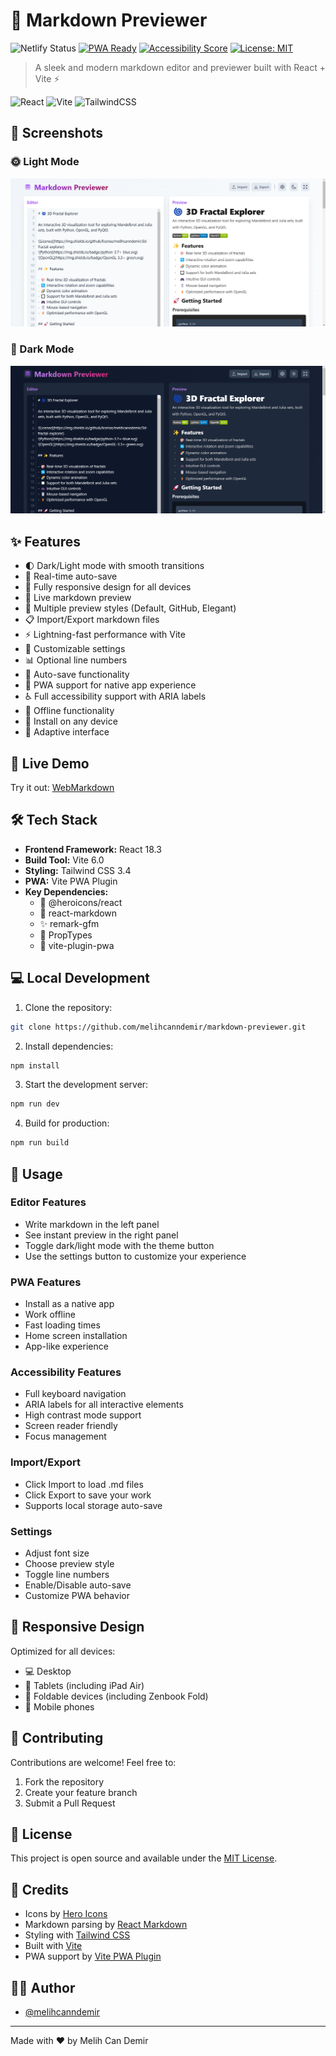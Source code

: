 # 📝 Markdown Previewer 

![Netlify Status](https://api.netlify.com/api/v1/badges/a11e7b0f-8713-4ebe-af30-c0fd819359f0/deploy-status)
[![PWA Ready](https://img.shields.io/badge/PWA-ready-blue.svg)](https://developer.mozilla.org/en-US/docs/Web/Progressive_web_apps)
[![Accessibility Score](https://img.shields.io/badge/Accessibility-94%25-success.svg)](https://www.w3.org/WAI/standards-guidelines/aria/)
[![License: MIT](https://img.shields.io/badge/License-MIT-yellow.svg)](https://opensource.org/licenses/MIT)

> A sleek and modern markdown editor and previewer built with React + Vite ⚡

![React](https://img.shields.io/badge/react-%2320232a.svg?style=for-the-badge&logo=react&logoColor=%2361DAFB)
![Vite](https://img.shields.io/badge/vite-%23646CFF.svg?style=for-the-badge&logo=vite&logoColor=white)
![TailwindCSS](https://img.shields.io/badge/tailwindcss-%2338B2AC.svg?style=for-the-badge&logo=tailwind-css&logoColor=white)

## 📸 Screenshots

### 🌞 Light Mode
![Light Mode](screenshots/light-mode.png)

### 🌚 Dark Mode
![Dark Mode](screenshots/dark-mode.png)

## ✨ Features

- 🌓 Dark/Light mode with smooth transitions
- 💾 Real-time auto-save
- 📱 Fully responsive design for all devices
- 🚀 Live markdown preview
- 🎨 Multiple preview styles (Default, GitHub, Elegant)
- 📋 Import/Export markdown files
- ⚡ Lightning-fast performance with Vite
- 🎯 Customizable settings
- 📊 Optional line numbers
- 🔄 Auto-save functionality
- 📱 PWA support for native app experience
- ♿ Full accessibility support with ARIA labels
- 🔌 Offline functionality
- 📲 Install on any device
- 🎨 Adaptive interface

## 🚀 Live Demo

Try it out: [WebMarkdown](https://webmarkdown.netlify.app/)

## 🛠️ Tech Stack

- **Frontend Framework:** React 18.3
- **Build Tool:** Vite 6.0
- **Styling:** Tailwind CSS 3.4
- **PWA:** Vite PWA Plugin
- **Key Dependencies:**
  - 🎨 @heroicons/react
  - 📝 react-markdown
  - ✨ remark-gfm
  - 🎯 PropTypes
  - 📱 vite-plugin-pwa

## 💻 Local Development

1. Clone the repository:
```bash
git clone https://github.com/melihcanndemir/markdown-previewer.git
```

2. Install dependencies:
```bash
npm install
```

3. Start the development server:
```bash
npm run dev
```

4. Build for production:
```bash
npm run build
```

## 🎯 Usage

### Editor Features
- Write markdown in the left panel
- See instant preview in the right panel
- Toggle dark/light mode with the theme button
- Use the settings button to customize your experience

### PWA Features
- Install as a native app
- Work offline
- Fast loading times
- Home screen installation
- App-like experience

### Accessibility Features
- Full keyboard navigation
- ARIA labels for all interactive elements
- High contrast mode support
- Screen reader friendly
- Focus management

### Import/Export
- Click Import to load .md files
- Click Export to save your work
- Supports local storage auto-save

### Settings
- Adjust font size
- Choose preview style
- Toggle line numbers
- Enable/Disable auto-save
- Customize PWA behavior

## 📱 Responsive Design

Optimized for all devices:
- 💻 Desktop
- 📱 Tablets (including iPad Air)
- 📱 Foldable devices (including Zenbook Fold)
- 📱 Mobile phones

## 🤝 Contributing

Contributions are welcome! Feel free to:

1. Fork the repository
2. Create your feature branch
3. Submit a Pull Request

## 📜 License

This project is open source and available under the [MIT License](LICENSE).

## 🙏 Credits

- Icons by [Hero Icons](https://heroicons.com)
- Markdown parsing by [React Markdown](https://github.com/remarkjs/react-markdown)
- Styling with [Tailwind CSS](https://tailwindcss.com)
- Built with [Vite](https://vitejs.dev)
- PWA support by [Vite PWA Plugin](https://vite-pwa-org.netlify.app/)

## 👨‍💻 Author

- [@melihcanndemir](https://github.com/melihcanndemir)

---

Made with ❤️ by Melih Can Demir
